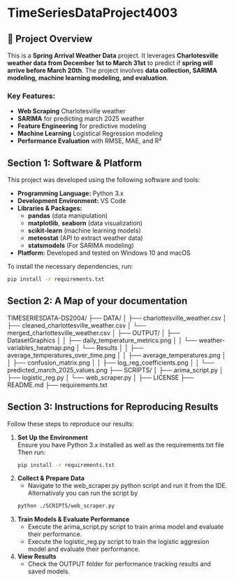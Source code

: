 <!-- README for TimeSeriesDataProject4002 -->

# TimeSeriesDataProject4003

<!-- Project Overview -->
## 📌 Project Overview

This is a **Spring Arrival Weather Data** project. It leverages **Charlotesville weather data from December 1st to March 31st** to predict if **spring will arrive before March 20th**. The project involves **data collection, SARIMA modeling, machine learning modeling, and evaluation**.  

### Key Features:
- **Web Scraping** Charlotesville weather
- **SARIMA** for predicting march 2025 weather
- **Feature Engineering** for predictive modeling
- **Machine Learning** Logistical Regression modeling
- **Performance Evaluation** with RMSE, MAE, and R²

<!-- Section 1: Software & Platform -->
## Section 1: Software & Platform

This project was developed using the following software and tools:

- **Programming Language:** Python 3.x  
- **Development Environment:** VS Code  
- **Libraries & Packages:**
  - **pandas** (data manipulation)
  - **matplotlib**, **seaborn** (data visualization)
  - **scikit-learn** (machine learning models)
  - **meteostat** (API to extract weather data)
  - **statsmodels** (For SARIMA modeling)
- **Platform:** Developed and tested on Windows 10 and macOS

To install the necessary dependencies, run:

```bash
pip install -r requirements.txt
```
<!-- Section 2: Project Folder Structure -->
## Section 2: A Map of your documentation

TIMESERIESDATA-DS2004/
├── DATA/
│   ├── charlottesville_weather.csv
│   ├── cleaned_charlottesville_weather.csv
│   └── merged_charlottesville_weather.csv
│
├── OUTPUT/
│   ├── DatasetGraphics
│   │    ├── daily_temperature_metrics.png
│   │    └── weather-variables_heatmap.png
│   └── Results
│   │   ├── average_temperatures_over_time.png
│   │   ├── average_temperatures.png
│   │   ├── confusion_matrix.png
│   │   ├── log_reg_coefficients.png
│   │   └── predicted_march_2025_values.png
├── SCRIPTS/
│   ├── arima_script.py
│   ├── logistic_reg.py
│   └── web_scraper.py
│
├── LICENSE
├── README.md
├── requirements.txt

<!-- Section 3: Instructions for Reproducing Results -->
## Section 3: Instructions for Reproducing Results
Follow these steps to reproduce our results:

1. **Set Up the Environment**  
   Ensure you have Python 3.x installed as well as the requirements.txt file
   Then run:
   ```bash
   pip install -r requirements.txt
   ```
2. **Collect & Prepare Data**
   - Navigate to the web_scraper.py python script and run it from the IDE. Alternativaly you can run the script by
   ```bash
   python ./SCRIPTS/web_scraper.py
   ```
4. **Train Models & Evaluate Performance**
   - Execute the arima_script.py script to train arima model and evaluate their performance.
   - Execute the logistic_reg.py script to train the logistic aggresion model and evaluate their performance.
5. **View Results**
   - Check the OUTPUT folder for performance tracking results and saved models.



